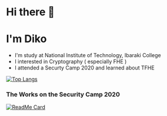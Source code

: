 # Hi there 👋

# I'm Diko
- I'm study at National Institute of Technology, Ibaraki College
- I interested in Cryptography ( especially FHE )
- I attended a Securty Camp 2020 and learned about TFHE

[![Top Langs](https://github-readme-stats.vercel.app/api/top-langs/?username=dikosec&layout=compact&theme=radical&hide=Assembly,CMake)](https://github.com/anuraghazra/github-readme-stats)

### The Works on the Security Camp 2020

[![ReadMe Card](https://github-readme-stats.vercel.app/api/pin/?username=dikosec&repo=seccamp&show_owner=true&theme=radical)](https://github.com/anuraghazra/github-readme-stats)
